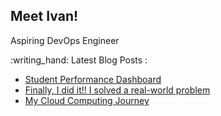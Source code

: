 ## Meet Ivan!

 Aspiring DevOps Engineer 


<p>
:writing_hand: Latest Blog Posts :

<!-- BLOG-POST-LIST:START -->
- [Student Performance Dashboard](https://www.hcoco1.com/blog/2024-05-29-dashboard/)
- [Finally, I did it!! I solved a real-world problem](https://www.hcoco1.com/blog/2024-03-13-audits-tool/)
- [My Cloud Computing Journey](https://www.hcoco1.com/blog/2024-02-28-cloud-computing/)
<!-- BLOG-POST-LIST:END -->

</p>
